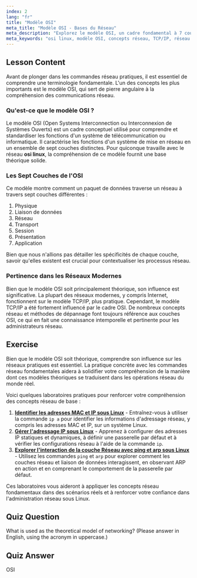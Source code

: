 ```yaml
---
index: 2
lang: "fr"
title: "Modèle OSI"
meta_title: "Modèle OSI - Bases du Réseau"
meta_description: "Explorez le modèle OSI, un cadre fondamental à 7 couches pour la mise en réseau. Découvrez comment ce concept théorique influence le modèle TCP/IP et son importance dans le monde du réseautage Linux OSI."
meta_keywords: "osi linux, modèle OSI, concepts réseau, TCP/IP, réseau Linux, couches réseau, modèle théorique, modèle à 7 couches"
---
```


## Lesson Content

Avant de plonger dans les commandes réseau pratiques, il est essentiel de comprendre une terminologie fondamentale. L'un des concepts les plus importants est le modèle OSI, qui sert de pierre angulaire à la compréhension des communications réseau.

### Qu'est-ce que le modèle OSI ?

Le modèle OSI (Open Systems Interconnection ou Interconnexion de Systèmes Ouverts) est un cadre conceptuel utilisé pour comprendre et standardiser les fonctions d'un système de télécommunication ou informatique. Il caractérise les fonctions d'un système de mise en réseau en un ensemble de sept couches distinctes. Pour quiconque travaille avec le réseau **osi linux**, la compréhension de ce modèle fournit une base théorique solide.

### Les Sept Couches de l'OSI

Ce modèle montre comment un paquet de données traverse un réseau à travers sept couches différentes :

1. Physique
2. Liaison de données
3. Réseau
4. Transport
5. Session
6. Présentation
7. Application

Bien que nous n'allions pas détailler les spécificités de chaque couche, savoir qu'elles existent est crucial pour contextualiser les processus réseau.

### Pertinence dans les Réseaux Modernes

Bien que le modèle OSI soit principalement théorique, son influence est significative. La plupart des réseaux modernes, y compris Internet, fonctionnent sur le modèle TCP/IP, plus pratique. Cependant, le modèle TCP/IP a été fortement influencé par le cadre OSI. De nombreux concepts réseau et méthodes de dépannage font toujours référence aux couches OSI, ce qui en fait une connaissance intemporelle et pertinente pour les administrateurs réseau.

## Exercise

Bien que le modèle OSI soit théorique, comprendre son influence sur les réseaux pratiques est essentiel. La pratique concrète avec les commandes réseau fondamentales aidera à solidifier votre compréhension de la manière dont ces modèles théoriques se traduisent dans les opérations réseau du monde réel.

Voici quelques laboratoires pratiques pour renforcer votre compréhension des concepts réseau de base :

1. **[Identifier les adresses MAC et IP sous Linux](https://labex.io/fr/labs/comptia-identify-mac-and-ip-addresses-in-linux-592731)** - Entraînez-vous à utiliser la commande `ip a` pour identifier les informations d'adressage réseau, y compris les adresses MAC et IP, sur un système Linux.
2. **[Gérer l'adressage IP sous Linux](https://labex.io/fr/labs/comptia-manage-ip-addressing-in-linux-592736)** - Apprenez à configurer des adresses IP statiques et dynamiques, à définir une passerelle par défaut et à vérifier les configurations réseau à l'aide de la commande `ip`.
3. **[Explorer l'interaction de la couche Réseau avec ping et arp sous Linux](https://labex.io/fr/labs/comptia-explore-network-layer-interaction-with-ping-and-arp-in-linux-592746)** - Utilisez les commandes `ping` et `arp` pour explorer comment les couches réseau et liaison de données interagissent, en observant ARP en action et en comprenant le comportement de la passerelle par défaut.

Ces laboratoires vous aideront à appliquer les concepts réseau fondamentaux dans des scénarios réels et à renforcer votre confiance dans l'administration réseau sous Linux.

## Quiz Question

What is used as the theoretical model of networking? (Please answer in English, using the acronym in uppercase.)

## Quiz Answer

OSI
